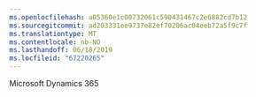 ```yaml
---
ms.openlocfilehash: a05360e1c00732061c590431467c2e6882cd7b12
ms.sourcegitcommit: ad203331ee9737e82ef70206ac04eeb72a5f9c7f
ms.translationtype: MT
ms.contentlocale: nb-NO
ms.lasthandoff: 06/18/2019
ms.locfileid: "67220265"
---
```

Microsoft Dynamics 365